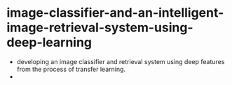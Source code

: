 # image-classifier-and-an-intelligent-image-retrieval-system-using-deep-learning

+ developing an image classifier and retrieval system using deep features from the process of transfer learning.
+
